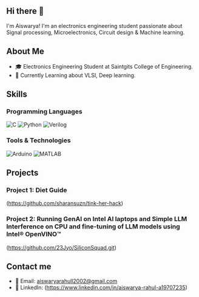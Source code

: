 ## Hi there 👋
   I'm Aiswarya! I'm an electronics engineering student passionate about  Signal processing, Microelectronics, Circuit design & Machine learning.

## About Me

- 🎓 Electronics Engineering Student at Saintgits College of Engineering.
- 🌱 Currently Learning about VLSI, Deep learning.

## Skills

### Programming Languages

![C](https://img.shields.io/badge/-C-00599C?style=flat&logo=c&logoColor=white)
![Python](https://img.shields.io/badge/-Python-3776AB?style=flat&logo=python&logoColor=white)
![Verilog](https://img.shields.io/badge/-Verilog-0D76A8?style=flat&logo=verilog&logoColor=white)

### Tools & Technologies

![Arduino](https://img.shields.io/badge/-Arduino-00979D?style=flat&logo=arduino&logoColor=white)
![MATLAB](https://img.shields.io/badge/-MATLAB-0076A8?style=flat&logo=mathworks&logoColor=white)

## Projects

### Project 1: Diet Guide

(https://github.com/sharansuzn/tink-her-hack)

### Project 2: Running GenAI on Intel AI laptops and Simple LLM Interference on CPU and fine-tuning of LLM models using Intel® OpenVINO™

(https://github.com/23Jyo/SiliconSquad.git)

## Contact me

- 📧 Email: aiswaryarahull2002@gmail.com
- 💼 LinkedIn: (https://www.linkedin.com/in/aiswarya-rahul-a19707235)

